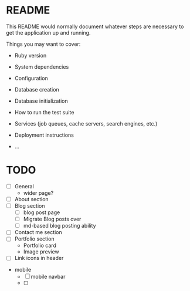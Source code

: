 # README

This README would normally document whatever steps are necessary to get the
application up and running.

Things you may want to cover:

* Ruby version

* System dependencies

* Configuration

* Database creation

* Database initialization

* How to run the test suite

* Services (job queues, cache servers, search engines, etc.)

* Deployment instructions

* ...


# TODO


- [ ] General
  - wider page?
- [ ] About section
- [ ] Blog section
  - [ ] blog post page
  - [ ] Migrate Blog posts over
  - [ ] md-based blog posting ability
- [ ] Contact me section
- [ ] Portfolio section
  - Portfolio card
  - Image preview
- [ ] Link icons in header
- mobile
   - [ ] mobile navbar
   - [ ] 
